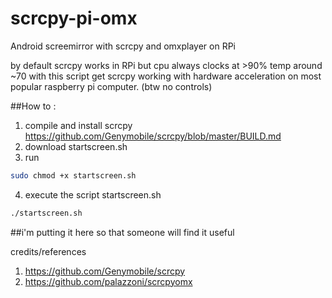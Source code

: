 # scrcpy-pi-omx
Android screemirror with scrcpy and omxplayer on RPi 

by default scrcpy works in RPi but cpu always clocks at >90% temp around ~70
with this script get scrcpy working with hardware acceleration on most popular raspberry pi computer. (btw no controls)

##How to :
1. compile and install scrcpy https://github.com/Genymobile/scrcpy/blob/master/BUILD.md
2. download startscreen.sh  
3. run 
```bash
sudo chmod +x startscreen.sh
```
4. execute the script startscreen.sh
```bash
./startscreen.sh
```

##i'm putting it here so that someone will find it useful

credits/references
1. https://github.com/Genymobile/scrcpy
2. https://github.com/palazzoni/scrcpyomx
